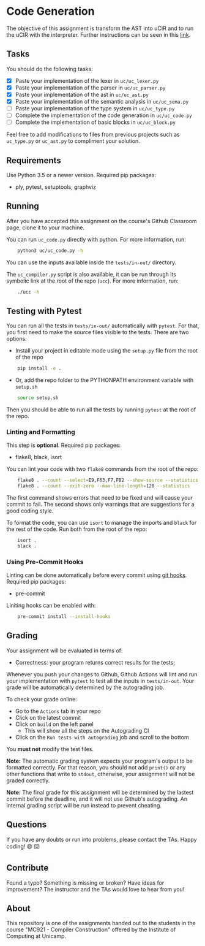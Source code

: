 # Code Generation

The objective of this assignment is transform the AST into uCIR and to run the uCIR with the interpreter.
Further instructions can be seen in this
[link](https://github.com/MC921-1s21/notebooks-1s21/blob/master/P5-CodeGeneration.ipynb).

## Tasks

You should do the following tasks:

- [X] Paste your implementation of the lexer in `uc/uc_lexer.py`
- [X] Paste your implementation of the parser in `uc/uc_parser.py`
- [X] Paste your implementation of the ast in `uc/uc_ast.py`
- [X] Paste your implementation of the semantic analysis in `uc/uc_sema.py`
- [ ] Paste your implementation of the type system in `uc/uc_type.py`
- [ ] Complete the implementation of the code generation in `uc/uc_code.py`
- [ ] Complete the implementation of basic blocks in `uc/uc_block.py`

Feel free to add modifications to files from previous projects such as `uc_type.py` or `uc_ast.py` to compliment your solution.

## Requirements

Use Python 3.5 or a newer version.
Required pip packages:
- ply, pytest, setuptools, graphviz

## Running

After you have accepted this assignment on the course's Github Classroom page,
clone it to your machine.

You can run `uc_code.py` directly with python. For more information, run:
```sh
    python3 uc/uc_code.py -h
```
You can use the inputs available inside
the `tests/in-out/` directory.

The `uc_compiler.py` script is also available, it can be run through its
symbolic link at the root of the repo (`ucc`). For more information, run:
```sh
    ./ucc -h
```

## Testing with Pytest

You can run all the tests in `tests/in-out/` automatically with `pytest`. For
that, you first need to make the source files visible to the tests. There are
two options:
- Install your project in editable mode using the `setup.py` file from the root
  of the repo
```sh
    pip install -e .
```
- Or, add the repo folder to the PYTHONPATH environment variable with `setup.sh`
```sh
    source setup.sh
```

Then you should be able to run all the tests by running `pytest` at the root
of the repo.

### Linting and Formatting

This step is **optional**. Required pip packages:
- flake8, black, isort

You can lint your code with two `flake8` commands from the root of the repo:
```sh
    flake8 . --count --select=E9,F63,F7,F82 --show-source --statistics
    flake8 . --count --exit-zero --max-line-length=120 --statistics
```

The first command shows errors that need to be fixed and will cause your
commit to fail. The second shows only warnings that are suggestions for
a good coding style.

To format the code, you can use `isort` to manage the imports and `black`
for the rest of the code. Run both from the root of the repo:
```sh
    isort .
    black .
```

### Using Pre-Commit Hooks

Linting can be done automatically before every commit using
[git hooks](https://git-scm.com/book/en/v2/Customizing-Git-Git-Hooks).
Required pip packages:
- pre-commit

Liniting hooks can be enabled with:
```sh
    pre-commit install --install-hooks
```

## Grading

Your assignment will be evaluated in terms of:

- Correctness: your program returns correct results for the tests;

Whenever you push your changes to Github, Github Actions will lint and run your
implementation with `pytest` to test all the inputs in `tests/in-out`.
Your grade will be automatically determined by the autograding job.

To check your grade online:
- Go to the `Actions` tab in your repo
- Click on the latest commit
- Click on `build` on the left panel
    - This will show all the steps on the Autograding CI
- Click on the `Run tests with autograding` job and scroll to the bottom

You **must not** modify the test files.

**Note:** The automatic grading system expects your program's output to be
formatted correctly. For that reason, you should not add `print()` or any other
functions that write to `stdout`, otherwise, your assignment will not be graded
correctly.

**Note:** The final grade for this assignment will be determined by the lastest
commit before the deadline, and it will not use Github's autograding.
An internal grading script will be run instead to prevent cheating.

## Questions

If you have any doubts or run into problems, please contact the TAs.
Happy coding! :smile: :keyboard:

## Contribute

Found a typo? Something is missing or broken? Have ideas for improvement? The
instructor and the TAs would love to hear from you!

## About

This repository is one of the assignments handed out to the students in the course
"MC921 - Compiler Construction" offered by the Institute of
Computing at Unicamp.
